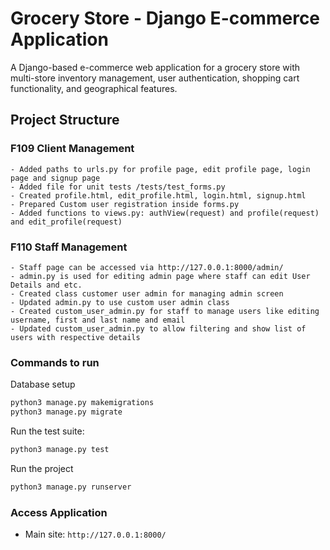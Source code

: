 # Grocery Store - Django E-commerce Application

A Django-based e-commerce web application for a grocery store with multi-store inventory management, user authentication, shopping cart functionality, and geographical features.

## Project Structure

### F109 Client Management

    - Added paths to urls.py for profile page, edit profile page, login page and signup page
    - Added file for unit tests /tests/test_forms.py
    - Created profile.html, edit_profile.html, login.html, signup.html
    - Prepared Custom user registration inside forms.py
    - Added functions to views.py: authView(request) and profile(request) and edit_profile(request)

### F110 Staff Management

    - Staff page can be accessed via http://127.0.0.1:8000/admin/
    - admin.py is used for editing admin page where staff can edit User Details and etc.
    - Created class customer user admin for managing admin screen
    - Updated admin.py to use custom user admin class
    - Created custom_user_admin.py for staff to manage users like editing username, first and last name and email
    - Updated custom_user_admin.py to allow filtering and show list of users with respective details

### Commands to run

Database setup

```bash
python3 manage.py makemigrations
python3 manage.py migrate
```

Run the test suite:

```bash
python3 manage.py test
```

Run the project

```bash
python3 manage.py runserver
```

### Access Application

- Main site: `http://127.0.0.1:8000/`
